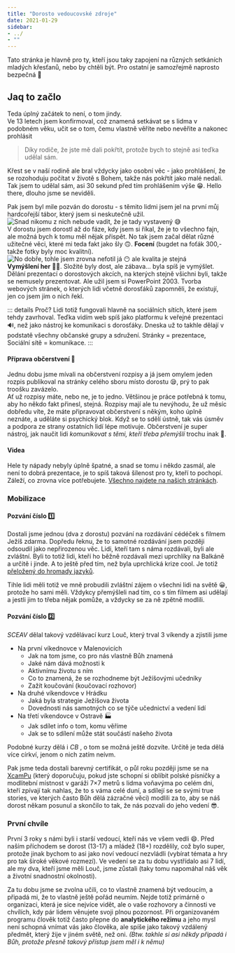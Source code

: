 ```yaml
---
title: "Dorosto vedoucovské zdroje"
date: 2021-01-29
sidebar: 
- ../
- ""
---
```


Tato stránka je hlavně pro ty, kteří jsou taky zapojení na různých setkáních mladých křesťanů, nebo by chtěli být. Pro ostatní je samozřejmě naprosto bezpečná 🤪

## Jaq to začlo
Teda úplný začátek to není, o tom jindy.  
Ve 13 letech jsem konfirmoval, což znamená setkávat se s lidma v podobném věku, učit se o tom, čemu vlastně věříte nebo nevěřite a nakonec prohlásit
> Díky rodiče, že jste mě dali pokřtít, protože bych to stejně asi teďka udělal sám.

Křest se v naší rodině ale bral vždycky jako osobní věc - jako prohlášení, že se rozohoduju počítat v životě s Bohem, takže nás pokřtít jako malé nedali. Tak jsem to udělal sám, asi 30 sekund před tím prohlášením výše 😁. Hello there, dlouho jsme se neviděli.

Pak jsem byl mile pozván do dorostu - s těmito lidmi jsem jel na první můj hardcořejší tábor, který jsem si neskutečně užil.
![Snad nikomu z nich nebude vadit, že je tady vystavený 😅](/images/spalov2014.jpg)  
V dorostu jsem dorostl až do fáze, kdy jsem si říkal, že je to všechno fajn, ale možná bych k tomu měl nějak přispět. No tak jsem začal dělat různé užitečné věci, které mi teda fakt jako šly 🙃. **Focení** (bugdet na foťák 300,- takže fotky byly moc kvalitní).
![No dobře, tohle jsem zrovna nefotil já 😶 ale kvalita je stejná](/images/dorostQuality.jpg)  
**Vymýšlení her** 🤦‍♂️. Složité byly dost, ale zábava... byla spíš je vymýšlet. Dělání prezentací o dorostových akcích, na kterých stejně všichni byli, takže se nemusely prezentovat. Ale užil jsem si PowerPoint 2003. Tvorba webových stránek, o kterých lidi včetně dorosťáků zapomněli, že existují, jen co jsem jim o nich řekl.

::: details Proč?
Lidi totiž fungovali hlavně na sociálních sítích, které jsem tehdy zavrhoval. Teďka vidím web spíš jako platformu k veřejné prezentaci 🔊, než jako nástroj ke komunikaci s dorosťáky. Dneska už to takhle dělají v podstatě všechny občanské grupy a sdružení. Stránky = prezentace, Sociální sítě = komunikace.
:::

#### Příprava občerstvení 🍿
Jednu dobu jsme mívali na občerstvení rozpisy a já jsem omylem jeden rozpis publikoval na stránky celého sboru místo dorostu 😪, prý to pak troošku zavázelo.  
Ať už rozpisy máte, nebo ne, je to jedno. Většinou je práce potřebná k tomu, aby ho někdo fakt přinesl, stejná. Rozpisy mají ale tu nevýhodu, že už měsíc dobředu víte, že máte připravovat občerstvení s někým, koho úplně neznáte, a uděláte si psychický blok. Když se to sdělí ústně, tak vás úsměv a podpora ze strany ostatních lidí lépe motivuje. Občerstvení je super nástroj, jak naučit lidi _komunikovat s těmi, kteří třeba přemýšlí_ trochu inak 🤩.

#### Videa
Hele ty nápady nebyly úplně špatné, a snad se tomu i někdo zasmál, ale není to dobrá prezentace, je to spíš taková šílenost pro ty, kteří to pochopí. Záleží, co zrovna více potřebujete. [Všechno najdete na našich stránkách](https://archiv.dorostmladez.cz/videa/).

### Mobilizace
#### Pozvání číslo 1️⃣
Dostali jsme jednou (dva z dorostu) pozvání na rozdávání cédéček s filmem Ježíš zdarma. Dopředu řeknu, že to samotné rozdávání jsem později odsoudil jako nepřirozenou věc. Lidi, kteří tam s náma rozdávali, byli ale zvláštní. Byli to totiž lidi, kteří ho běžně rozdávali mezi uprchlíky na Balkáně a určitě i jinde. A to ještě před tím, než byla uprchlická krize cool. Je totiž [přeložený do hromady jazyků](https://en.wikipedia.org/wiki/Jesus_(1979_film)#Foreign-language_versions).

Tihle lidi měli totiž ve mně probudili zvláštní zájem o všechni lidi na světě 😀, protože ho sami měli. Vždykcy přemýšleli nad tím, co s tím filmem asi udělají a jestli jim to třeba nějak pomůže, a vždycky se za ně zpětně modlili.

#### Pozvání číslo 2️⃣
_SCEAV_ <!-- {title="Slezská evangelická církev"} --> dělal takový vzdělávací kurz Louč, který trval 3 víkendy a zjistili jsme
- Na první víkednovce v Malenovicích
    - Jak na tom jsme, co pro nás vlastně Bůh znamená
    - Jaké nám dává možnosti k
    - Aktivnímu životu s ním
    - Co to znamená, že se rozhodneme být Ježíšovými učedníky
    - Zažít koučování (koučovací rozhovor)
- Na druhé víkendovce v Hrádku
    - Jaká byla strategie Ježíšova života
    - Dovednosti nás samotných co se týče učednictví a vedení lidí
- Na třetí víkendovce v Ostravě 🏭
    - Jak sdílet info o tom, komu věříme
    - Jak se to sdílení může stát součástí našeho života

Podobné kurzy dělá i _CB_ <!-- {title="Církev bratrská"} -->, o tom se možná ještě dozvíte. Určitě je teda dělá více církví, jenom o nich zatím neívm.

Pak jsme teda dostali barevný certifikát, o půl roku později jsme se na [XcamPu](http://www.xcamp.cz/) (který doporučuju, pokud jste schopní si oblíbit polské písničky a modlitební místnost v garáži 7×7 metrů s lidma voňavýma po celém dni, kteří zpívají tak nahlas, že to s váma celé duní, a sdílejí se se svými true stories, ve kterých často Bůh dělá zázračné věci) modlili za to, aby se náš dorost někam posunul a skončilo to tak, že nás pozvali do jeho vedení 😎.

### První chvíle
První 3 roky s námi byli i starší vedoucí, kteří nás ve všem vedli 😄. Před naším příchodem se dorost (13-17) a mládež (18+) rozdělily, což bylo super, protože jinak bychom to asi jako noví vedoucí nezvládli (vybírat témata a hry pro tak široké věkové rozmezí). Ve vedení se za tu dobu vystřídalo asi 7 lidí, ale my dva, kteří jsme měli Louč, jsme zůstali (taky tomu napomáhal náš věk a životní snadnostní okolnosti). 

Za tu dobu jsme se zvolna učili, co to vlastně znamená být vedoucím, a připadá mi, že to vlastně ještě pořád neumím. Nejde totiž primárně o organizaci, která je sice nejvíce vidět, ale o vaše rozhovory a činnosti ve chvílích, kdy pár lidem věnujete svoji plnou pozornost. Při organizovaném programu člověk totiž často přepne do **analytického režimu** a jeho mysl není schopná vnímat vás jako člověka, ale spíše jako takový vzdálený předmět, který žije v jiném světě, než oni. _(Btw. takhle si asi někdy připadá i Bůh, protože přesně takový přístup jsem měl i k němu)_

